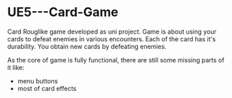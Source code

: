 # UE5---Card-Game

Card Rouglike game developed as uni project. Game is about using your cards to defeat enemies in various encounters.
Each of the card has it's durability. You obtain new cards by defeating enemies. 

As the core of game is fully functional, there are still some missing parts of it like:
- menu buttons
- most of card effects
